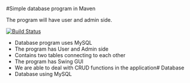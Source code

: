 #Simple database program in Maven

The program will have user and admin side.

[![Build Status](https://travis-ci.org/HuserB8927/Database.svg?branch=master)](https://travis-ci.org/HuserB8927/Database)

- Database program uses MySQL
- The program has User and Admin side
- Contains two tables connecting to each other
- The program has Swing GUI
- We are able to deal with CRUD functions in the application# Database
- Database using MySQL
